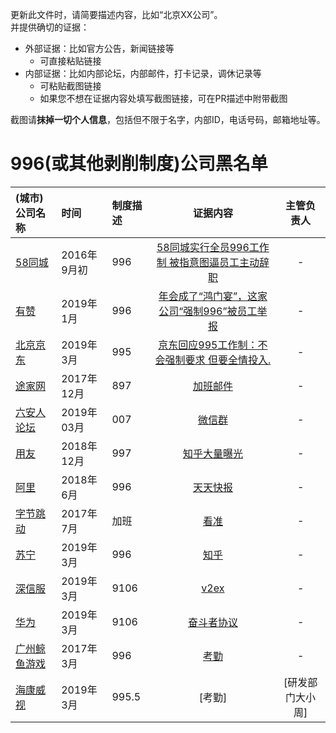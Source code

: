
更新此文件时，请简要描述内容，比如“北京XX公司”。  
并提供确切的证据：
- 外部证据：比如官方公告，新闻链接等
  - 可直接粘贴链接
- 内部证据：比如内部论坛，内部邮件，打卡记录，调休记录等
  - 可粘贴截图链接
  - 如果您不想在证据内容处填写截图链接，可在PR描述中附带截图

截图请**抹掉一切个人信息**，包括但不限于名字，内部ID，电话号码，邮箱地址等。  

996(或其他剥削制度)公司黑名单
===

|(城市)公司名称|时间|制度描述|证据内容|主管负责人|
|:---|:---|:---|:---:|:---:|
|[58同城](https://www.58.com)|2016年9月初|996|[58同城实行全员996工作制 被指意图逼员工主动辞职](http://finance.cnr.cn/gs/20160901/t20160901_523105136.shtml)|-|-|
|[有赞](https://www.youzan.com)|2019年1月|996|[年会成了“鸿门宴”，这家公司“强制996”被员工举报](http://www.linkshop.com.cn/web/archives/2019/418163.shtml)|-|-|
|[北京京东](https://www.jd.com)|2019年3月|995|[京东回应995工作制：不会强制要求 但要全情投入.](http://tech.163.com/19/0312/13/EA2QGIOK00097U7R.html)|-|-|
|[途家网](https://www.tujia.com)|2017年12月|897|[加班邮件](https://user-images.githubusercontent.com/1802494/55235097-9ff12180-5267-11e9-831f-48268db033d2.jpeg)|-|
|[六安人论坛](http://www.luanren.com)|2019年03月|007|[微信群](http://vip.luanren.com/20190329.png)|-|
|[用友](http://www.yonyou.com/)|2018年12月|997|[知乎大量曝光](https://www.zhihu.com/question/26683235)|-|
|[阿里](https://www.alibabagroup.com/)|2018年6月|996|[天天快报](https://kuaibao.qq.com/s/20180612A1FAPU00)|-|
|[字节跳动](https://bytedance.com)|2017年7月|加班|[看准](https://www.kanzhun.com/gsr5622411tl56.html)|-|
|[苏宁](http://www.suning.com)|2019年3月|996|[知乎](https://www.zhihu.com/question/314152843/answer/613149536)|-|
|[深信服](http://www.sangfor.com.cn)|2019年3月|9106|[v2ex](https://www.v2ex.com/t/525495)|-|
|[华为](https://www.huawei.com/cn/)|2019年3月|9106|[奋斗者协议](https://baike.baidu.com/item/%E5%A5%8B%E6%96%97%E8%80%85%E5%8D%8F%E8%AE%AE)|-|
|[广州鲸鱼游戏]()|2017年3月|996|[考勤](https://raw.githubusercontent.com/xuhaodong/img/master/196803444329033095.jpg)|-|
|[海康威视]()|2019年3月|995.5|[考勤]|[研发部门大小周]
